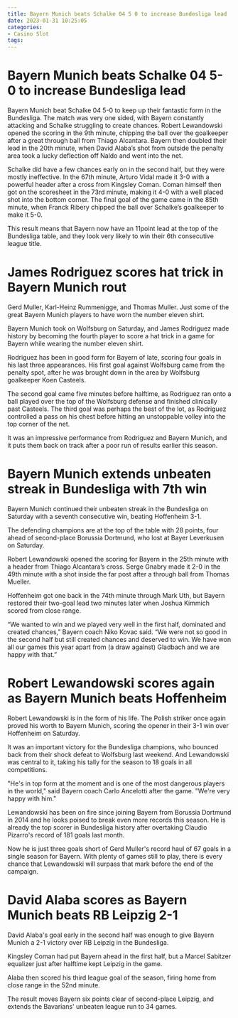 ```yaml
---
title: Bayern Munich beats Schalke 04 5 0 to increase Bundesliga lead
date: 2023-01-31 10:25:05
categories:
- Casino Slot
tags:
---
```



#  Bayern Munich beats Schalke 04 5-0 to increase Bundesliga lead

Bayern Munich beat Schalke 04 5-0 to keep up their fantastic form in the Bundesliga. The match was very one sided, with Bayern constantly attacking and Schalke struggling to create chances. Robert Lewandowski opened the scoring in the 9th minute, chipping the ball over the goalkeeper after a great through ball from Thiago Alcantara. Bayern then doubled their lead in the 20th minute, when David Alaba’s shot from outside the penalty area took a lucky deflection off Naldo and went into the net.

Schalke did have a few chances early on in the second half, but they were mostly ineffective. In the 67th minute, Arturo Vidal made it 3-0 with a powerful header after a cross from Kingsley Coman. Coman himself then got on the scoresheet in the 73rd minute, making it 4-0 with a well placed shot into the bottom corner. The final goal of the game came in the 85th minute, when Franck Ribery chipped the ball over Schalke’s goalkeeper to make it 5-0.

This result means that Bayern now have an 11point lead at the top of the Bundesliga table, and they look very likely to win their 6th consecutive league title.

#  James Rodriguez scores hat trick in Bayern Munich rout

Gerd Muller, Karl-Heinz Rummenigge, and Thomas Muller. Just some of the great Bayern Munich players to have worn the number eleven shirt.

Bayern Munich took on Wolfsburg on Saturday, and James Rodriguez made history by becoming the fourth player to score a hat trick in a game for Bayern while wearing the number eleven shirt.

Rodriguez has been in good form for Bayern of late, scoring four goals in his last three appearances. His first goal against Wolfsburg came from the penalty spot, after he was brought down in the area by Wolfsburg goalkeeper Koen Casteels.

The second goal came five minutes before halftime, as Rodriguez ran onto a ball played over the top of the Wolfsburg defense and finished clinically past Casteels. The third goal was perhaps the best of the lot, as Rodriguez controlled a pass on his chest before hitting an unstoppable volley into the top corner of the net.

It was an impressive performance from Rodriguez and Bayern Munich, and it puts them back on track after a poor run of results earlier this season.

#  Bayern Munich extends unbeaten streak in Bundesliga with 7th win

Bayern Munich continued their unbeaten streak in the Bundesliga on Saturday with a seventh consecutive win, beating Hoffenheim 3-1.

The defending champions are at the top of the table with 28 points, four ahead of second-place Borussia Dortmund, who lost at Bayer Leverkusen on Saturday.

Robert Lewandowski opened the scoring for Bayern in the 25th minute with a header from Thiago Alcantara’s cross. Serge Gnabry made it 2-0 in the 49th minute with a shot inside the far post after a through ball from Thomas Mueller.

Hoffenheim got one back in the 74th minute through Mark Uth, but Bayern restored their two-goal lead two minutes later when Joshua Kimmich scored from close range.

“We wanted to win and we played very well in the first half, dominated and created chances,” Bayern coach Niko Kovac said. “We were not so good in the second half but still created chances and deserved to win. We have won all our games this year apart from (a draw against) Gladbach and we are happy with that.”

#  Robert Lewandowski scores again as Bayern Munich beats Hoffenheim

Robert Lewandowski is in the form of his life. The Polish striker once again proved his worth to Bayern Munich, scoring the opener in their 3-1 win over Hoffenheim on Saturday.

It was an important victory for the Bundesliga champions, who bounced back from their shock defeat to Wolfsburg last weekend. And Lewandowski was central to it, taking his tally for the season to 18 goals in all competitions.

"He's in top form at the moment and is one of the most dangerous players in the world," said Bayern coach Carlo Ancelotti after the game. "We're very happy with him."

Lewandowski has been on fire since joining Bayern from Borussia Dortmund in 2014 and he looks poised to break even more records this season. He is already the top scorer in Bundesliga history after overtaking Claudio Pizarro's record of 181 goals last month.

Now he is just three goals short of Gerd Muller's record haul of 67 goals in a single season for Bayern. With plenty of games still to play, there is every chance that Lewandowski will surpass that mark before the end of the campaign.

#  David Alaba scores as Bayern Munich beats RB Leipzig 2-1

David Alaba's goal early in the second half was enough to give Bayern Munich a 2-1 victory over RB Leipzig in the Bundesliga.

Kingsley Coman had put Bayern ahead in the first half, but a Marcel Sabitzer equalizer just after halftime kept Leipzig in the game.

Alaba then scored his third league goal of the season, firing home from close range in the 52nd minute.

The result moves Bayern six points clear of second-place Leipzig, and extends the Bavarians' unbeaten league run to 34 games.